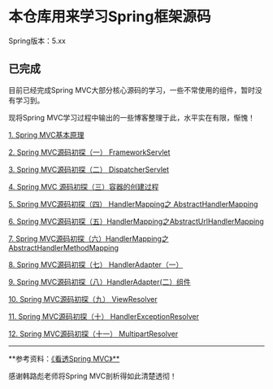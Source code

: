 # 本仓库用来学习Spring框架源码



Spring版本：5.xx



## 已完成



目前已经完成Spring MVC大部分核心源码的学习，一些不常使用的组件，暂时没有学习到。

现将Spring MVC学习过程中输出的一些博客整理于此，水平实在有限，惭愧！



[1. Spring MVC基本原理](https://www.liutianruo.com/2018/12/29/Spring-MVC基本原理/)

[2. Spring MVC源码初探（一） FrameworkServlet](https://www.liutianruo.com/2018/12/31/Spring-MVC%20源码初探（一）-FrameworkServlet/)

[3. Spring MVC源码初探（二） DispatcherServlet](https://www.liutianruo.com/2019/01/03/Spring-MVC%20源码初探（二）-DispatcherServlet/)

[4. Spring MVC 源码初探（三）容器的创建过程](https://www.liutianruo.com/2019/01/12/Spring-MVC-源码初探（三）容器的创建过程/)

[5. Spring MVC源码初探（四） HandlerMapping之 AbstractHandlerMapping](https://www.liutianruo.com/2019/01/19/Spring-MVC源码初探（四）-%20%20HandlerMapping之-AbstractHandlerMapping/)

[6. Spring MVC源码初探（五）HandlerMapping之AbstractUrlHandlerMapping](https://www.liutianruo.com/2019/02/09/Spring-MVC源码初探（五）HandlerMapping之AbstractUrlHandlerMapping/)

[7. Spring MVC源码初探（六）HandlerMapping之AbstractHandlerMethodMapping](https://www.liutianruo.com/2019/02/09/Spring-MVC源码初探（六）HandlerMapping之AbstractHandlerMethodMapping/)

[8. Spring MVC源码初探（七） HandlerAdapter（一）](https://www.liutianruo.com/2019/03/15/Spring-MVC源码初探（七）HandlerAdapter（一）/)

[9. Spring MVC源码初探（八）HandlerAdapter(二）组件](https://www.liutianruo.com/2019/03/16/Spring-MVC源码初探（八）HandlerAdapter-二）组件/)

[10. Spring MVC源码初探（九） ViewResolver](https://www.liutianruo.com/2019/03/17/Spring-MVC源码初探（九）-ViewResolver/)

[11. Spring MVC源码初探（十） HandlerExceptionResolver](https://www.liutianruo.com/2019/04/10/Spring-MVC源码初探（十）-HandlerExceptionResolver/)

[12. Spring MVC源码初探（十一） MultipartResolver](https://www.liutianruo.com/2019/04/11/Spring-MVC源码初探（十一）-MultipartResolver/)



------

**参考资料：[《看透Spring MVC》**](https://book.douban.com/subject/26696099/)

感谢韩路彪老师将Spring MVC剖析得如此清楚透彻！


